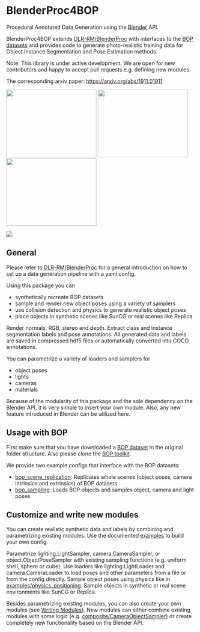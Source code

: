 # BlenderProc4BOP

Procedural Annotated Data Generation using the [Blender](https://www.blender.org/) API.

BlenderProc4BOP extends [DLR-RM/BlenderProc](https://github.com/DLR-RM/BlenderProc) with interfaces to the [BOP datasets](https://bop.felk.cvut.cz/datasets/) and provides code to generate photo-realistic training data for Object Instance Segmentation and Pose Estimation methods. 

Note: This library is under active development. We are open for new contributors and happy to accept pull requests e.g. defining new modules.

The corresponding arxiv paper: https://arxiv.org/abs/1911.01911

<!-- 
Citation: 
```
@article{blenderproc2019,
	title={BlenderProc},
	author={Denninger, Maximilian and Sundermeyer, Martin and Winkelbauer, Dominik and Zidan, Youssef  and Olefir, Dmitry and Elbadrawy, Mohamad and Lodhi, Ahsan and Katam, Harinandan},
	journal={arXiv preprint arXiv:1911.01911},
	year={2019}
}
``` -->
<img src=examples/bop_scene_replication/icbin.png width="240" height="180"> <img src=examples/bop_scene_replication/tless.png width="240" height="180"> <img src=examples/bop_sampling/tless_sample.png width="240" height="180">

![](examples/suncg_basic/output-summary.png)

## General

Please refer to [DLR-RM/BlenderProc](https://github.com/DLR-RM/BlenderProc) for a general introduction on how to set up a data generation pipeline with a yaml config.

Using this package you can 
- synthetically recreate BOP datasets
- sample and render new object poses using a variety of samplers
- use collision detection and physics to generate realistic object poses
- place objects in synthetic scenes like SunCG or real scenes like Replica

Render normals, RGB, stereo and depth. Extract class and instance segmentation labels and pose annotations. All generated data and labels are saved in compressed hdf5 files or automatically converted into COCO annotations.

You can parametrize a variety of loaders and samplers for  
- object poses
- lights
- cameras
- materials

Because of the modularity of this package and the sole dependency on the Blender API, it is very simple to insert your own module. Also, any new feature introduced in Blender can be utilized here.

## Usage with BOP

First make sure that you have downloaded a [BOP dataset](https://bop.felk.cvut.cz/datasets/) in the original folder structure. Also please clone the [BOP toolkit](https://github.com/thodan/bop_toolkit).

We provide two example configs that interface with the BOP datasets:

* [bop_scene_replication](examples/bop_scene_replication/README.md): Replicates whole scenes (object poses, camera intrinsics and extrinsics) of BOP datasets
* [bop_sampling](examples/bop_sampling/README.md):
 Loads BOP objects and samples object, camera and light poses

## Customize and write new modules

You can create realistic synthetic data and labels by combining and parametrizing existing modules. Use the documented [examples](examples/README.md) to build your own config.

Parametrize lighting.LightSampler, camera.CameraSampler, or object.ObjectPoseSampler with existing sampling functions (e.g. uniform shell, sphere or cube). Use loaders like lighting.LightLoader and camera.CameraLoader to load poses and other parameters from a file or from the config directly. Sample object poses using physics like in [examples/physics_positioning](examples/physics_positioning). Sample objects in synthetic or real scene environments like SunCG or Replica.

Besides parametrizing existing modules, you can also create your own modules (see [Writing Modules](https://github.com/DLR-RM/BlenderProc#writing-modules)). New modules can either combine existing modules with some logic (e.g. [composite/CameraObjectSampler](composite/CameraObjectSampler)) or create completely new functionality based on the Blender API.

